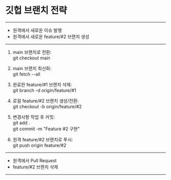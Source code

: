 # 깃헙 브랜치 전략
-------------------------------------
- 원격에서 새로운 이슈 발행
- 원격에서 새로운 feature/#2 브랜치 생성
-------------------------------------
1. main 브랜치로 전환:<br>
git checkout main

2. main 브랜치 최신화:<br>
git fetch --all

3. 완료한 feature/#1 브랜치 삭제:<br>
git branch -d origin/feature/#1

4. 로컬 feature/#2 브랜치 생성/전환:<br>
git checkout -b origin/feature/#2<br>

6. 변경사항 작업 후 커밋:<br>
git add .<br>
git commit -m "Feature #2 구현"

7. 원격 feature/#2 브랜치로 푸시:<br>
git push origin feature/#2
-------------------------------------
- 원격에서 Pull Request
- feature/#2 브랜치 삭제
-------------------------------------
